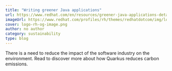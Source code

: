 ```yaml
---
title: "Writing greener Java applications"
url: https://www.redhat.com/en/resources/greener-java-applications-detail
imageUrl: https://www.redhat.com/profiles/rh/themes/redhatdotcom/img/logo-rh-og-image.png
cover: logo-rh-og-image.png
author: no author
category: sustainability
type: blog
---
```


There is a need to reduce the impact of the software industry on the environment. Read to discover more about how Quarkus reduces carbon emissions.